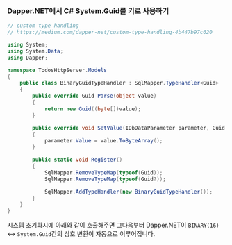 ### Dapper.NET에서 C# System.Guid를 키로 사용하기

```csharp
// custom type handling
// https://medium.com/dapper-net/custom-type-handling-4b447b97c620

using System;
using System.Data;
using Dapper;

namespace TodosHttpServer.Models
{
    public class BinaryGuidTypeHandler : SqlMapper.TypeHandler<Guid>
    {
        public override Guid Parse(object value)
        {
            return new Guid((byte[])value);
        }

        public override void SetValue(IDbDataParameter parameter, Guid value)
        {
            parameter.Value = value.ToByteArray();
        }

        public static void Register()
        {
            SqlMapper.RemoveTypeMap(typeof(Guid));
            SqlMapper.RemoveTypeMap(typeof(Guid?));

            SqlMapper.AddTypeHandler(new BinaryGuidTypeHandler());
        }
    }
}
```

시스템 초기화시에 아래와 같이 호출해주면 그다음부터 Dapper.NET이 `BINARY(16)` <-> `System.Guid`간의
상호 변환이 자동으로 이루어집니다.
